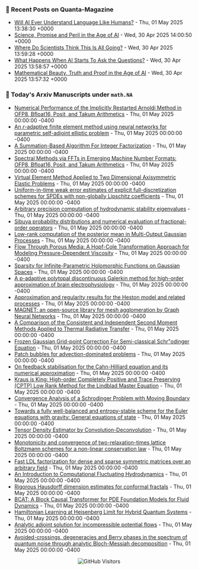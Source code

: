 ### 📝 Recent Posts on Quanta-Magazine
<!-- quanta starts -->
* <a href="https://www.quantamagazine.org/will-ai-ever-understand-language-like-humans-20250501/">Will AI Ever Understand Language Like Humans?</a> - Thu, 01 May 2025 13:38:30 +0000
* <a href="https://www.quantamagazine.org/ai-changes-science-and-math-forever-20250430/">Science, Promise and Peril in the Age of AI</a> - Wed, 30 Apr 2025 14:00:50 +0000
* <a href="https://www.quantamagazine.org/where-do-scientists-think-this-is-all-going-20250430/">Where Do Scientists Think This Is All Going?</a> - Wed, 30 Apr 2025 13:59:28 +0000
* <a href="https://www.quantamagazine.org/what-happens-when-ai-starts-to-ask-the-questions-20250430/">What Happens When AI Starts To Ask the Questions?</a> - Wed, 30 Apr 2025 13:58:57 +0000
* <a href="https://www.quantamagazine.org/mathematical-beauty-truth-and-proof-in-the-age-of-ai-20250430/">Mathematical Beauty, Truth and Proof in the Age of AI</a> - Wed, 30 Apr 2025 13:57:32 +0000
<!-- quanta ends -->


### 📝 Today's Arxiv Manuscripts under ``math.NA``
<!-- arxiv-math-na starts -->
* <a href="https://arxiv.org/abs/2504.21130">Numerical Performance of the Implicitly Restarted Arnoldi Method in OFP8, Bfloat16, Posit, and Takum Arithmetics</a> - Thu, 01 May 2025 00:00:00 -0400
* <a href="https://arxiv.org/abs/2504.21160">An $r$-adaptive finite element method using neural networks for parametric self-adjoint elliptic problem</a> - Thu, 01 May 2025 00:00:00 -0400
* <a href="https://arxiv.org/abs/2504.21168">A Summation-Based Algorithm For Integer Factorization</a> - Thu, 01 May 2025 00:00:00 -0400
* <a href="https://arxiv.org/abs/2504.21197">Spectral Methods via FFTs in Emerging Machine Number Formats: OFP8, Bfloat16, Posit, and Takum Arithmetics</a> - Thu, 01 May 2025 00:00:00 -0400
* <a href="https://arxiv.org/abs/2504.21305">Virtual Element Method Applied to Two Dimensional Axisymmetric Elastic Problems</a> - Thu, 01 May 2025 00:00:00 -0400
* <a href="https://arxiv.org/abs/2504.21364">Uniform-in-time weak error estimates of explicit full-discretization schemes for SPDEs with non-globally Lipschitz coefficients</a> - Thu, 01 May 2025 00:00:00 -0400
* <a href="https://arxiv.org/abs/2504.21511">Arbitrary precision computation of hydrodynamic stability eigenvalues</a> - Thu, 01 May 2025 00:00:00 -0400
* <a href="https://arxiv.org/abs/2504.21523">Sibuya probability distributions and numerical evaluation of fractional-order operators</a> - Thu, 01 May 2025 00:00:00 -0400
* <a href="https://arxiv.org/abs/2504.21527">Low-rank computation of the posterior mean in Multi-Output Gaussian Processes</a> - Thu, 01 May 2025 00:00:00 -0400
* <a href="https://arxiv.org/abs/2504.21603">Flow Through Porous Media: A Hopf-Cole Transformation Approach for Modeling Pressure-Dependent Viscosity</a> - Thu, 01 May 2025 00:00:00 -0400
* <a href="https://arxiv.org/abs/2504.21639">Sparsity for Infinite-Parametric Holomorphic Functions on Gaussian Spaces</a> - Thu, 01 May 2025 00:00:00 -0400
* <a href="https://arxiv.org/abs/2504.21657">A p-adaptive polytopal discontinuous Galerkin method for high-order approximation of brain electrophysiology</a> - Thu, 01 May 2025 00:00:00 -0400
* <a href="https://arxiv.org/abs/2504.21658">Approximation and regularity results for the Heston model and related processes</a> - Thu, 01 May 2025 00:00:00 -0400
* <a href="https://arxiv.org/abs/2504.21780">MAGNET: an open-source library for mesh agglomeration by Graph Neural Networks</a> - Thu, 01 May 2025 00:00:00 -0400
* <a href="https://arxiv.org/abs/2504.21784">A Comparison of the Consistent and Independent Second Moment Methods Applied to Thermal Radiative Transfer</a> - Thu, 01 May 2025 00:00:00 -0400
* <a href="https://arxiv.org/abs/2504.21785">Frozen Gaussian Grid-point Correction For Semi-classical Schr"odinger Equation</a> - Thu, 01 May 2025 00:00:00 -0400
* <a href="https://arxiv.org/abs/2504.21835">Patch bubbles for advection-dominated problems</a> - Thu, 01 May 2025 00:00:00 -0400
* <a href="https://arxiv.org/abs/2504.21150">On feedback stabilisation for the Cahn-Hilliard equation and its numerical approximation</a> - Thu, 01 May 2025 00:00:00 -0400
* <a href="https://arxiv.org/abs/2409.08898">Kraus is King: High-order Completely Positive and Trace Preserving (CPTP) Low Rank Method for the Lindblad Master Equation</a> - Thu, 01 May 2025 00:00:00 -0400
* <a href="https://arxiv.org/abs/2410.08910">Convergence Analysis of a Schrodinger Problem with Moving Boundary</a> - Thu, 01 May 2025 00:00:00 -0400
* <a href="https://arxiv.org/abs/2410.19710">Towards a fully well-balanced and entropy-stable scheme for the Euler equations with gravity: General equations of state</a> - Thu, 01 May 2025 00:00:00 -0400
* <a href="https://arxiv.org/abs/2412.18964">Tensor Density Estimator by Convolution-Deconvolution</a> - Thu, 01 May 2025 00:00:00 -0400
* <a href="https://arxiv.org/abs/2501.07934">Monotonicity and convergence of two-relaxation-times lattice Boltzmann schemes for a non-linear conservation law</a> - Thu, 01 May 2025 00:00:00 -0400
* <a href="https://arxiv.org/abs/2504.20305">Fast LDL factorization for dense and sparse symmetric matrices over an arbitrary field</a> - Thu, 01 May 2025 00:00:00 -0400
* <a href="https://arxiv.org/abs/2406.12157">An Introduction to Computational Fluctuating Hydrodynamics</a> - Thu, 01 May 2025 00:00:00 -0400
* <a href="https://arxiv.org/abs/2408.06330">Rigorous Hausdorff dimension estimates for conformal fractals</a> - Thu, 01 May 2025 00:00:00 -0400
* <a href="https://arxiv.org/abs/2501.18972">BCAT: A Block Causal Transformer for PDE Foundation Models for Fluid Dynamics</a> - Thu, 01 May 2025 00:00:00 -0400
* <a href="https://arxiv.org/abs/2502.20373">Hamiltonian Learning at Heisenberg Limit for Hybrid Quantum Systems</a> - Thu, 01 May 2025 00:00:00 -0400
* <a href="https://arxiv.org/abs/2503.15121">Analytic adjoint solution for incompressible potential flows</a> - Thu, 01 May 2025 00:00:00 -0400
* <a href="https://arxiv.org/abs/2504.20730">Avoided-crossings, degeneracies and Berry phases in the spectrum of quantum noise through analytic Bloch-Messiah decomposition</a> - Thu, 01 May 2025 00:00:00 -0400
<!-- arxiv-math-na ends -->

<div align="center">
  
![GitHub Visitors](https://api.visitorbadge.io/api/visitors?path=https%3A%2F%2Fgithub.com%2Flowrank&label=profile%20views&labelColor=%231e1e2e&countColor=%23cba6f7)



</div>
